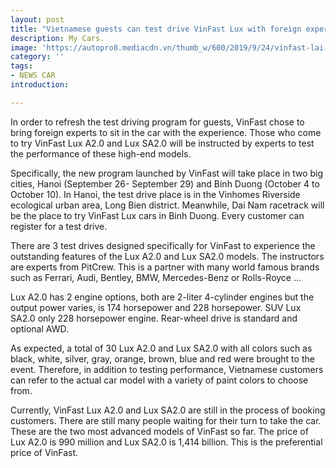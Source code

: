 ```yaml
---
layout: post
title: "Vietnamese guests can test drive VinFast Lux with foreign experts, partners of Ferrari, Rolls-Royce"
description: My Cars.
image: 'https://autopro8.mediacdn.vn/thumb_w/600/2019/9/24/vinfast-lai-thu-1569264995221122164960-crop-15692650093631076158406.jpg'
category: ''
tags:
- NEWS CAR
introduction:

---
```

In order to refresh the test driving program for guests, VinFast chose to bring foreign experts to sit in the car with the experience. Those who come to try VinFast Lux A2.0 and Lux SA2.0 will be instructed by experts to test the performance of these high-end models.

Specifically, the new program launched by VinFast will take place in two big cities, Hanoi (September 26- September 29) and Binh Duong (October 4 to October 10). In Hanoi, the test drive place is in the Vinhomes Riverside ecological urban area, Long Bien district. Meanwhile, Dai Nam racetrack will be the place to try VinFast Lux cars in Binh Duong. Every customer can register for a test drive.

There are 3 test drives designed specifically for VinFast to experience the outstanding features of the Lux A2.0 and Lux ​​SA2.0 models. The instructors are experts from PitCrew. This is a partner with many world famous brands such as Ferrari, Audi, Bentley, BMW, Mercedes-Benz or Rolls-Royce ...

Lux A2.0 has 2 engine options, both are 2-liter 4-cylinder engines but the output power varies, is 174 horsepower and 228 horsepower. SUV Lux SA2.0 only 228 horsepower engine. Rear-wheel drive is standard and optional AWD.

As expected, a total of 30 Lux A2.0 and Lux SA2.0 with all colors such as black, white, silver, gray, orange, brown, blue and red were brought to the event. Therefore, in addition to testing performance, Vietnamese customers can refer to the actual car model with a variety of paint colors to choose from.

Currently, VinFast Lux A2.0 and Lux SA2.0 are still in the process of booking customers. There are still many people waiting for their turn to take the car. These are the two most advanced models of VinFast so far. The price of Lux A2.0 is 990 million and Lux SA2.0 is 1,414 billion. This is the preferential price of VinFast.